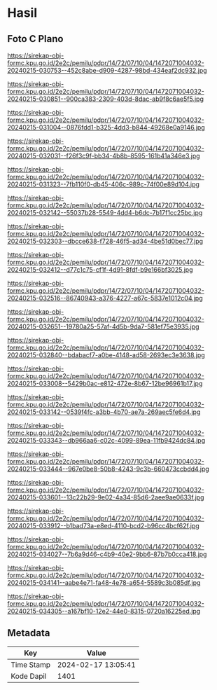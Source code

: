 # Hasil

## Foto C Plano

https://sirekap-obj-formc.kpu.go.id/2e2c/pemilu/pdpr/14/72/07/10/04/1472071004032-20240215-030753--452c8abe-d909-4287-98bd-434eaf2dc932.jpg

https://sirekap-obj-formc.kpu.go.id/2e2c/pemilu/pdpr/14/72/07/10/04/1472071004032-20240215-030851--900ca383-2309-403d-8dac-ab9f8c6ae5f5.jpg

https://sirekap-obj-formc.kpu.go.id/2e2c/pemilu/pdpr/14/72/07/10/04/1472071004032-20240215-031004--0876fdd1-b325-4dd3-b844-49268e0a9146.jpg

https://sirekap-obj-formc.kpu.go.id/2e2c/pemilu/pdpr/14/72/07/10/04/1472071004032-20240215-032031--f26f3c9f-bb34-4b8b-8595-161b41a346e3.jpg

https://sirekap-obj-formc.kpu.go.id/2e2c/pemilu/pdpr/14/72/07/10/04/1472071004032-20240215-031323--7fb110f0-db45-406c-989c-74f00e89d104.jpg

https://sirekap-obj-formc.kpu.go.id/2e2c/pemilu/pdpr/14/72/07/10/04/1472071004032-20240215-032142--55037b28-5549-4dd4-b6dc-7b17f1cc25bc.jpg

https://sirekap-obj-formc.kpu.go.id/2e2c/pemilu/pdpr/14/72/07/10/04/1472071004032-20240215-032303--dbcce638-f728-46f5-ad34-4be51d0bec77.jpg

https://sirekap-obj-formc.kpu.go.id/2e2c/pemilu/pdpr/14/72/07/10/04/1472071004032-20240215-032412--d77c1c75-cf1f-4d91-8fdf-b9e166bf3025.jpg

https://sirekap-obj-formc.kpu.go.id/2e2c/pemilu/pdpr/14/72/07/10/04/1472071004032-20240215-032516--86740943-a376-4227-a67c-5837e1012c04.jpg

https://sirekap-obj-formc.kpu.go.id/2e2c/pemilu/pdpr/14/72/07/10/04/1472071004032-20240215-032651--19780a25-57af-4d5b-9da7-581ef75e3935.jpg

https://sirekap-obj-formc.kpu.go.id/2e2c/pemilu/pdpr/14/72/07/10/04/1472071004032-20240215-032840--bdabacf7-a0be-4148-ad58-2693ec3e3638.jpg

https://sirekap-obj-formc.kpu.go.id/2e2c/pemilu/pdpr/14/72/07/10/04/1472071004032-20240215-033008--5429b0ac-e812-472e-8b67-12be96961b17.jpg

https://sirekap-obj-formc.kpu.go.id/2e2c/pemilu/pdpr/14/72/07/10/04/1472071004032-20240215-033142--0539f4fc-a3bb-4b70-ae7a-269aec5fe6d4.jpg

https://sirekap-obj-formc.kpu.go.id/2e2c/pemilu/pdpr/14/72/07/10/04/1472071004032-20240215-033343--db966aa6-c02c-4099-89ea-11fb9424dc84.jpg

https://sirekap-obj-formc.kpu.go.id/2e2c/pemilu/pdpr/14/72/07/10/04/1472071004032-20240215-033444--967e0be8-50b8-4243-9c3b-660473ccbdd4.jpg

https://sirekap-obj-formc.kpu.go.id/2e2c/pemilu/pdpr/14/72/07/10/04/1472071004032-20240215-033601--13c22b29-9e02-4a34-85d6-2aee9ae0633f.jpg

https://sirekap-obj-formc.kpu.go.id/2e2c/pemilu/pdpr/14/72/07/10/04/1472071004032-20240215-033912--b1bad73a-e8ed-4110-bcd2-b96cc4bcf62f.jpg

https://sirekap-obj-formc.kpu.go.id/2e2c/pemilu/pdpr/14/72/07/10/04/1472071004032-20240215-034027--7b6a9d46-c4b9-40e2-9bb6-87b7b0cca418.jpg

https://sirekap-obj-formc.kpu.go.id/2e2c/pemilu/pdpr/14/72/07/10/04/1472071004032-20240215-034141--aabe4e71-fa48-4e78-a654-5589c3b085df.jpg

https://sirekap-obj-formc.kpu.go.id/2e2c/pemilu/pdpr/14/72/07/10/04/1472071004032-20240215-034305--a167bf10-12e2-44e0-8315-0720a16225ed.jpg


## Metadata

| Key        | Value               |
| ---------- | ------------------- |
| Time Stamp | 2024-02-17 13:05:41 |
| Kode Dapil | 1401                |



